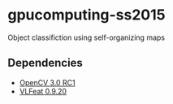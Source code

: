 # gpucomputing-ss2015
Object classifiction using self-organizing maps

## Dependencies

* [OpenCV 3.0 RC1](http://opencv.org/)
* [VLFeat 0.9.20](http://www.vlfeat.org/)
